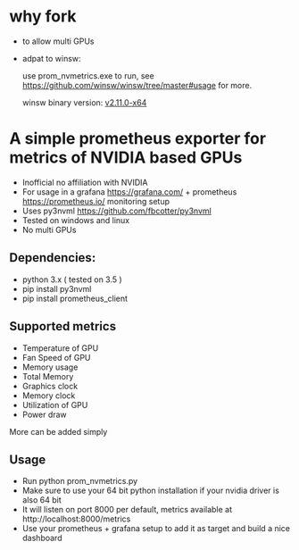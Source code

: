 # why fork 

- to allow multi GPUs

- adpat to winsw:

    use prom_nvmetrics.exe to run, see https://github.com/winsw/winsw/tree/master#usage for more.

    winsw binary version: [v2.11.0-x64](https://github.com/winsw/winsw/releases/download/v2.11.0/WinSW-x64.exe)

# A simple prometheus exporter for metrics of NVIDIA based GPUs
* Inofficial no affiliation with NVIDIA
* For usage in a grafana https://grafana.com/ + prometheus https://prometheus.io/ monitoring setup
* Uses py3nvml https://github.com/fbcotter/py3nvml
* Tested on windows and linux
* No multi GPUs

## Dependencies:
* python 3.x ( tested on 3.5 )
* pip install py3nvml
* pip install prometheus_client

## Supported metrics
* Temperature of GPU
* Fan Speed of GPU
* Memory usage
* Total Memory
* Graphics clock
* Memory clock
* Utilization of GPU
* Power draw

More can be added simply

## Usage
* Run python prom_nvmetrics.py
* Make sure to use your 64 bit python installation if your nvidia driver is also 64 bit
* It will listen on port 8000 per default, metrics available at http://localhost:8000/metrics
* Use your prometheus + grafana setup to add it as target and build a nice dashboard

